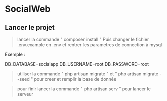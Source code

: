 # SocialWeb

## Lancer le projet

> lancer la commande " composer install "
> Puis changer le fichier .env.example en .env et rentrer les parametres de connection à mysql

Exemple :

DB_DATABASE=socialapp
DB_USERNAME=root
DB_PASSWORD=root 

> utiliser la commande " php artisan migrate " et " php artisan migrate --seed " pour creer et remplir la base de donnée

> pour finir lancer la commande " php artisan serv " pour lancer le serveur